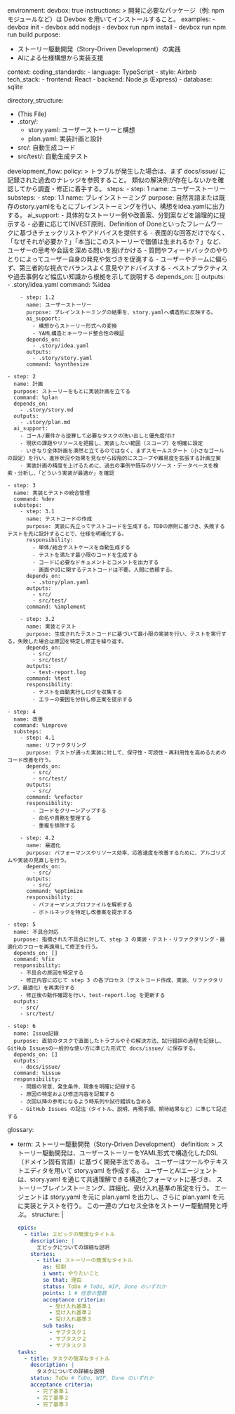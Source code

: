 environment:
  devbox: true
  instructions: >
    開発に必要なパッケージ（例: npm モジュールなど）は Devbox を用いてインストールすること。
  examples:
      - devbox init
      - devbox add nodejs
      - devbox run npm install
      - devbox run npm run build
purpose:
  - ストーリー駆動開発（Story-Driven Development）の実践
  - AIによる仕様構想から実装支援

context:
  coding_standards:
    - language: TypeScript
    - style: Airbnb
  tech_stack:
    - frontend: React
    - backend: Node.js (Express)
    - database: sqlite

directory_structure:
  - (This File)
  - .story/:
      - story.yaml: ユーザーストーリーと構想
      - plan.yaml: 実装計画と設計
  - src/: 自動生成コード
  - src/test/: 自動生成テスト

development_flow:
  policy: >
    トラブルが発生した場合は、まず docs/issue/ に記録された過去のナレッジを参照すること。
    類似の解決例が存在しないかを確認してから調査・修正に着手する。
  steps:
    - step: 1
      name: ユーザーストーリー
      substeps:
        - step: 1.1
          name: ブレインストーミング
          purpose: 自然言語または既存のstory.yamlをもとにブレインストーミングを行い、構想をidea.yamlに出力する。
          ai_support:
            - 具体的なストーリー例や改善案、分割案などを論理的に提示する
            - 必要に応じてINVEST原則、Definition of Doneといったフレームワークに基づきチェックリストやアドバイスを提供する
            - 表面的な回答だけでなく、「なぜそれが必要か？」「本当にこのストーリーで価値は生まれるか？」など、ユーザーの思考や会話を深める問いを投げかける
            - 質問やフィードバックのやりとりによってユーザー自身の発見や気づきを促進する
            - ユーザーやチームに偏らず、第三者的な視点でバランスよく意見やアドバイスする
            - ベストプラクティスや過去事例など幅広い知識から根拠を示して説明する
          depends_on: []
          outputs:
            - .story/idea.yaml
          command: %idea

        - step: 1.2
          name: ユーザーストーリー
          purpose: ブレインストーミングの結果を、story.yamlへ構造的に反映する。
          ai_support:
            - 構想からストーリー形式への変換
            - YAML構造とキーワード整合性の検証
          depends_on:
            - .story/idea.yaml
          outputs:
            - .story/story.yaml
          command: %synthesize

    - step: 2
      name: 計画
      purpose: ストーリーをもとに実装計画を立てる
      command: %plan
      depends_on:
        - .story/story.md
      outputs:
        - .story/plan.md
      ai_support:
        - ゴール/要件から逆算して必要なタスクの洗い出しと優先度付け
        - 現状の課題やリソースを把握し、実装したい範囲（スコープ）を明確に設定
        - いきなり全体計画を漠然と立てるのではなく、まずスモールスタート（小さなゴールの設定）を行い、進捗状況や効果を見ながら段階的にスコープや難易度を拡張する計画立案
        - 実装計画の精度を上げるために、過去の事例や既存のリソース・データベースを検索・分析し、「どういう実装が最適か」を確認

    - step: 3
      name: 実装とテストの統合管理
      command: %dev
      substeps:
        - step: 3.1
          name: テストコードの作成
          purpose: 実装に先立ってテストコードを生成する。TDDの原則に基づき、失敗するテストを先に設計することで、仕様を明確化する。
          responsibility:
            - 単体/結合テストケースを自動生成する
            - テストを満たす最小限のコードを生成する
            - コードに必要なドキュメントとコメントを出力する
            - 画面やUIに関するテストコードは不要。人間に依頼する。
          depends_on:
            - .story/plan.yaml
          outputs:
            - src/
            - src/test/
          command: %implement

        - step: 3.2
          name: 実装とテスト
          purpose: 生成されたテストコードに基づいて最小限の実装を行い、テストを実行する。失敗した場合は原因を特定し修正を繰り返す。
          depends_on:
            - src/
            - src/test/
          outputs:
            - test-report.log
          command: %test
          responsibility:
            - テストを自動実行しログを収集する
            - エラーの要因を分析し修正案を提示する

    - step: 4
      name: 改善
      command: %improve
      substeps:
        - step: 4.1
          name: リファクタリング
          purpose: テストが通った実装に対して、保守性・可読性・再利用性を高めるためのコード改善を行う。
          depends_on:
            - src/
            - src/test/
          outputs:
            - src/
          command: %refactor
          responsibility:
            - コードをクリーンアップする
            - 命名や責務を整理する
            - 重複を排除する

        - step: 4.2
          name: 最適化
          purpose: パフォーマンスやリソース効率、応答速度を改善するために、アルゴリズムや実装の見直しを行う。
          depends_on:
            - src/
          outputs:
            - src/
          command: %optimize
          responsibility:
            - パフォーマンスプロファイルを解析する
            - ボトルネックを特定し改善案を提示する

    - step: 5
      name: 不具合対応
      purpose: 指摘された不具合に対して、step 3 の実装・テスト・リファクタリング・最適化のフローを再適用して修正を行う。
      depends_on: []
      command: %fix
      responsibility:
        - 不具合の原因を特定する
        - 修正内容に応じて step 3 の各プロセス（テストコード作成、実装、リファクタリング、最適化）を再実行する
        - 修正後の動作確認を行い、test-report.log を更新する
      outputs:
        - src/
        - src/test/

    - step: 6
      name: Issue記録
      purpose: 直前のタスクで直面したトラブルやその解決方法、試行錯誤の過程を記録し、GitHub Issuesの一般的な使い方に準じた形式で docs/issue/ に保存する。
      depends_on: []
      outputs:
        - docs/issue/
      command: %issue
      responsibility:
        - 問題の背景、発生条件、現象を明確に記録する
        - 原因の特定および修正内容を記載する
        - 次回以降の参考になるよう時系列や試行錯誤も含める
        - GitHub Issues の記法（タイトル、説明、再現手順、期待結果など）に準じて記述する

glossary:
  - term: ストーリー駆動開発（Story-Driven Development）
    definition: >
      ストーリー駆動開発は、ユーザーストーリーをYAML形式で構造化したDSL（ドメイン固有言語）に基づく開発手法である。
      ユーザーはツールやテキストエディタを用いて story.yaml を作成する。
      ユーザーとAIエージェントは、story.yaml を通じて共通理解できる構造化フォーマットに基づき、
      ストーリーブレインストーミング、詳細化、受け入れ基準の策定を行う。
      エージェントは story.yaml を元に plan.yaml を出力し、さらに plan.yaml を元に実装とテストを行う。
      この一連のプロセス全体をストーリー駆動開発と呼ぶ。
    structure: |
      ```story.yaml
      epics:
        - title: エピックの簡潔なタイトル
          description: |
            エピックについての詳細な説明
          stories:
            - title: ストーリーの簡潔なタイトル
              as: 役割
              i want: やりたいこと
              so that: 理由
              status: ToDo # ToDo, WIP, Done のいずれか
              points: 1 # 任意の整数
              acceptance criteria:
                - 受け入れ基準１
                - 受け入れ基準２
                - 受け入れ基準３
              sub tasks:
                - サブタスク１
                - サブタスク２
                - サブタスク３
      tasks:
        - title: タスクの簡潔なタイトル
          description: |
            タスクについての詳細な説明
          status: ToDo # ToDo, WIP, Done のいずれか
          acceptance criteria:
            - 完了基準１
            - 完了基準２
            - 完了基準３
      ```
